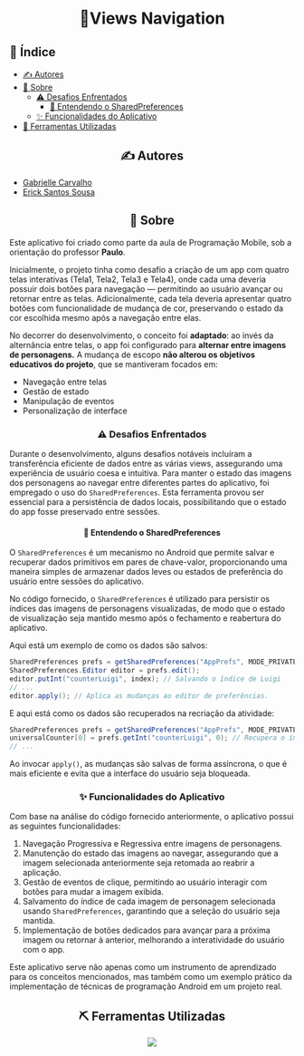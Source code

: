 <h1 align="center">📱Views Navigation</h1>

## 📝 Índice
- [✍️ Autores](#%EF%B8%8F-autores)
- [🧐 Sobre](#-sobre)
  - [⚠ Desafios Enfrentados](#-desafios-enfrentados)
    - [📖 Entendendo o SharedPreferences](#-entendendo-o-sharedpreferences)
  - [✨ Funcionalidades do Aplicativo](#-funcionalidades-do-aplicativo)
- [🧐 Ferramentas Utilizadas](#%EF%B8%8F-ferramentas-utilizadas)

<h2 align=center>✍️ Autores</h2>

- [Gabrielle Carvalho](https://github.com/GabrielleCGNeves)
- [Erick Santos Sousa](https://github.com/ericksantos12)

<h2 align=center>🧐 Sobre</h2>

Este aplicativo foi criado como parte da aula de Programação Mobile, sob a orientação do professor **Paulo**. 

Inicialmente, o projeto tinha como desafio a criação de um app com quatro telas interativas (Tela1, Tela2, Tela3 e Tela4), onde cada uma deveria possuir dois botões para navegação — permitindo ao usuário avançar ou retornar entre as telas. Adicionalmente, cada tela deveria apresentar quatro botões com funcionalidade de mudança de cor, preservando o estado da cor escolhida mesmo após a navegação entre elas. 

No decorrer do desenvolvimento, o conceito foi **adaptado**: ao invés da alternância entre telas, o app foi configurado para **alternar entre imagens de personagens.** A mudança de escopo **não alterou os objetivos educativos do projeto**, que se mantiveram focados em:

- Navegação entre telas
- Gestão de estado
- Manipulação de eventos
- Personalização de interface

<h3 align=center>⚠ Desafios Enfrentados</h3>

Durante o desenvolvimento, alguns desafios notáveis incluíram a transferência eficiente de dados entre as várias views, assegurando uma experiência de usuário coesa e intuitiva. Para manter o estado das imagens dos personagens ao navegar entre diferentes partes do aplicativo, foi empregado o uso do `SharedPreferences`. Esta ferramenta provou ser essencial para a persistência de dados locais, possibilitando que o estado do app fosse preservado entre sessões.

<h4 align=center>📖 Entendendo o SharedPreferences</h4>

O `SharedPreferences` é um mecanismo no Android que permite salvar e recuperar dados primitivos em pares de chave-valor, proporcionando uma maneira simples de armazenar dados leves ou estados de preferência do usuário entre sessões do aplicativo.

No código fornecido, o `SharedPreferences` é utilizado para persistir os índices das imagens de personagens visualizadas, de modo que o estado de visualização seja mantido mesmo após o fechamento e reabertura do aplicativo.

Aqui está um exemplo de como os dados são salvos:
```java
SharedPreferences prefs = getSharedPreferences("AppPrefs", MODE_PRIVATE);
SharedPreferences.Editor editor = prefs.edit();
editor.putInt("counterLuigi", index); // Salvando o índice de Luigi
// ...
editor.apply(); // Aplica as mudanças ao editor de preferências.
```

E aqui está como os dados são recuperados na recriação da atividade:
```java
SharedPreferences prefs = getSharedPreferences("AppPrefs", MODE_PRIVATE);
universalCounter[0] = prefs.getInt("counterLuigi", 0); // Recupera o índice de Luigi
// ...
```

Ao invocar `apply()`, as mudanças são salvas de forma assíncrona, o que é mais eficiente e evita que a interface do usuário seja bloqueada.

<h3 align=center>✨ Funcionalidades do Aplicativo</h3>

Com base na análise do código fornecido anteriormente, o aplicativo possui as seguintes funcionalidades:

1. Navegação Progressiva e Regressiva entre imagens de personagens.
2. Manutenção do estado das imagens ao navegar, assegurando que a imagem selecionada anteriormente seja retomada ao reabrir a aplicação.
3. Gestão de eventos de clique, permitindo ao usuário interagir com botões para mudar a imagem exibida.
4. Salvamento do índice de cada imagem de personagem selecionada usando `SharedPreferences`, garantindo que a seleção do usuário seja mantida.
5. Implementação de botões dedicados para avançar para a próxima imagem ou retornar à anterior, melhorando a interatividade do usuário com o app.

Este aplicativo serve não apenas como um instrumento de aprendizado para os conceitos mencionados, mas também como um exemplo prático da implementação de técnicas de programação Android em um projeto real.

<h2 align=center>⛏️ Ferramentas Utilizadas</h2>
<div align=center>
<a href="https://skillicons.dev"><img src="https://skillicons.dev/icons?i=androidstudio,java,github,git"></a>
</div>


